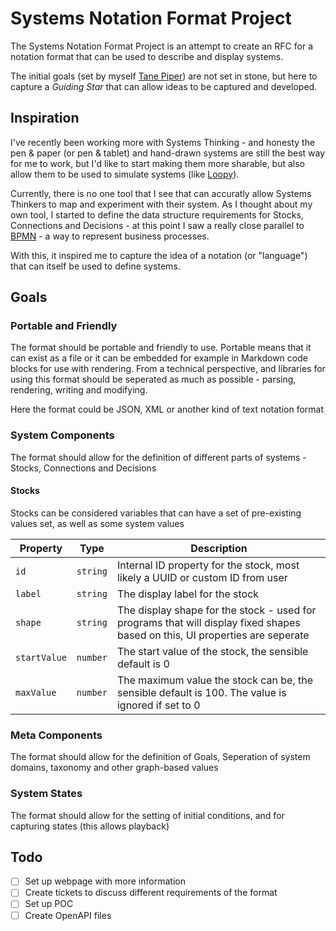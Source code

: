 # Systems Notation Format Project

The Systems Notation Format Project is an attempt to create an RFC for a notation format that can be used to describe and display systems.

The initial goals (set by myself [Tane Piper](https://github.com/tanepiper)) are not set in stone, but here to capture a *Guiding Star* that can allow ideas to be captured and developed.

## Inspiration

I've recently been working more with Systems Thinking - and honesty the pen & paper (or pen & tablet) and hand-drawn systems are still the best way for me to work, but I'd like to start making them more sharable, but also allow them to be used to simulate systems (like [Loopy](https://ncase.me/loopy)).

Currently, there is no one tool that I see that can accuratly allow Systems Thinkers to map and experiment with their system. As I thought about my own tool, I started to define the data structure requirements for Stocks, Connections and Decisions - at this point I saw a really close parallel to [BPMN](https://en.wikipedia.org/wiki/Business_Process_Model_and_Notation) - a way to represent business processes.

With this, it inspired me to capture the idea of a notation (or "language") that can itself be used to define systems.

## Goals

### Portable and Friendly

The format should be portable and friendly to use.  Portable means that it can exist as a file or it can be embedded for example in Markdown code blocks for use with rendering.  From a technical perspective, and libraries for using this format should be seperated as much as possible - parsing, rendering, writing and modifying.

Here the format could be JSON, XML or another kind of text notation format

### System Components

The format should allow for the definition of different parts of systems - Stocks, Connections and Decisions

#### Stocks

Stocks can be considered variables that can have a set of pre-existing values set, as well as some system values

|Property|Type     |Description|
|--------|---------|-----------|
|`id`    |`string` |Internal ID property for the stock, most likely a UUID or custom ID from user|
|`label` |`string` |The display label for the stock
|`shape` |`string` |The display shape for the stock - used for programs that will display fixed shapes based on this, UI properties are seperate|
|`startValue`|`number`|The start value of the stock, the sensible default is 0
|`maxValue`|`number`|The maximum value the stock can be, the sensible default is 100. The value is ignored if set to 0

### Meta Components

The format should allow for the definition of Goals, Seperation of system domains, taxonomy and other graph-based values

### System States

The format should allow for the setting of initial conditions, and for capturing states (this allows playback)

## Todo

- [ ] Set up webpage with more information
- [ ] Create tickets to discuss different requirements of the format
- [ ] Set up POC
- [ ] Create OpenAPI files
